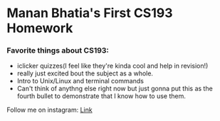 
# Manan Bhatia's First CS193 Homework

### Favorite things about CS193: 

- iclicker quizzes(I feel like they're kinda cool and help in revision!)
- really just excited bout the subject as a whole.
- Intro to Unix/Linux and terminal commands
- Can't think of anythng else right now but just gonna put this as the fourth bullet to demonstrate that I know how to use     them.



Follow me on instagram:
[Link](https://www.instagram.com/mananbhatia01/?hl=en) 
